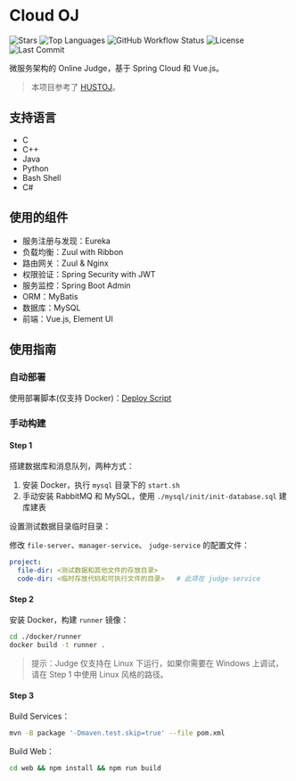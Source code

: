 # Cloud OJ

![Stars](https://img.shields.io/github/stars/imcloudfloating/Cloud-OJ?style=flat-square&logo=github)
![Top Languages](https://img.shields.io/github/languages/top/imcloudfloating/Cloud-OJ?style=flat-squre&logo=github)
![GitHub Workflow Status](https://img.shields.io/github/workflow/status/imcloudfloating/Cloud-OJ/Java%20CI%20with%20Maven?style=flat-square&logo=github)
![License](https://img.shields.io/github/license/imcloudfloating/Cloud-OJ?style=flat-square)
![Last Commit](https://img.shields.io/github/last-commit/imcloudfloating/Cloud-OJ?style=flat-square)

微服务架构的 Online Judge，基于 Spring Cloud 和 Vue.js。

> 本项目参考了 [HUSTOJ](https://github.com/zhblue/hustoj)。

## 支持语言

- C
- C++
- Java
- Python
- Bash Shell
- C#

## 使用的组件

- 服务注册与发现：Eureka
- 负载均衡：Zuul with Ribbon
- 路由网关：Zuul & Nginx
- 权限验证：Spring Security with JWT
- 服务监控：Spring Boot Admin
- ORM：MyBatis
- 数据库：MySQL
- 前端：Vue.js, Element UI

## 使用指南

### 自动部署

使用部署脚本(仅支持 Docker)：[Deploy Script](https://github.com/imcloudfloating/Cloud-OJ-Docker)

### 手动构建

#### Step 1

搭建数据库和消息队列，两种方式：

1. 安装 Docker，执行 `mysql` 目录下的 `start.sh`
2. 手动安装 RabbitMQ 和 MySQL，使用 `./mysql/init/init-database.sql` 建库建表

设置测试数据目录临时目录：

修改 `file-server`、`manager-service`、 `judge-service` 的配置文件：

```yaml
project:
  file-dir: <测试数据和其他文件的存放目录>
  code-dir: <临时存放代码和可执行文件的目录>   # 此项在 judge-service
```

#### Step 2

安装 Docker，构建 `runner` 镜像：

```bash
cd ./docker/runner
docker build -t runner .
```

> 提示：Judge 仅支持在 Linux 下运行，如果你需要在 Windows 上调试，请在 Step 1 中使用 Linux 风格的路径。

#### Step 3

Build Services：

```bash
mvn -B package '-Dmaven.test.skip=true' --file pom.xml
```

Build Web：

```bash
cd web && npm install && npm run build
```
